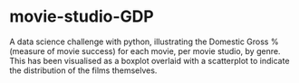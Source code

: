 # movie-studio-GDP
A data science challenge with python, illustrating the Domestic Gross % (measure of movie success) for each movie, per movie studio, by genre. This has been visualised as a boxplot overlaid with a scatterplot to indicate the distribution of the films themselves.
